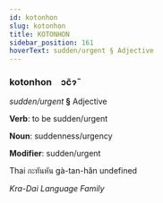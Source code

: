 ```yaml
---
id: kotonhon
slug: kotonhon
title: KOTONHON
sidebar_position: 161
hoverText: sudden/urgent § Adjective
---
```


### kotonhon&emsp;<span kind="abugida">ɔc̃ɂ̃</span>

*sudden/urgent* **§** Adjective

**Verb**: to be sudden/urgent

**Noun**: suddenness/urgency

**Modifier**: sudden/urgent

Thai กะทันหัน gà-tan-hǎn undefined

*Kra-Dai Language Family*